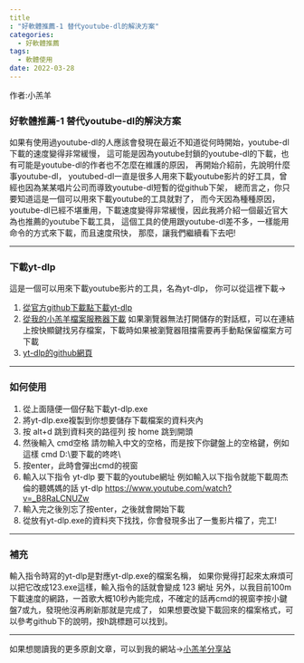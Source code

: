 ```yaml
---
title: "好軟體推薦-1 替代youtube-dl的解決方案"
categories:
  - 好軟體推薦
tags:
  - 軟體使用
date: 2022-03-28
---
```


作者:小羔羊

### 好軟體推薦-1 替代youtube-dl的解決方案

如果有使用過youtube-dl的人應該會發現在最近不知道從何時開始，youtube-dl下載的速度變得非常緩慢，
這可能是因為youtube封鎖的youtube-dl的下載，也有可能是youtube-dl的作者也不怎麼在維護的原因，
再開始介紹前，先說明什麼事youtube-dl，
youtubed-dl一直是很多人用來下載youtube影片的好工具，曾經也因為某某唱片公司而導致youtube-dl短暫的從github下架，
總而言之，你只要知道這是一個可以用來下載youtube的工具就對了，
而今天因為種種原因，youtube-dl已經不堪重用，下載速度變得非常緩慢，因此我將介紹一個最近官大為也推薦的youtube下載工具，
這個工具的使用跟youtube-dl差不多，一樣能用命令的方式來下載，而且速度飛快，
那麼，讓我們繼續看下去吧!

---


### 下載yt-dlp

這是一個可以用來下載youtube影片的工具，名為yt-dlp，
你可以從這裡下載→

1. [從官方github下載點下載yt-dlp](https://github.com/yt-dlp/yt-dlp/releases/latest/download/yt-dlp.exe)
1. [從我的小羔羊檔案服務器下載](https://file.lamb.tw/f/7658d56e1c6c401badc7/?dl=1)
如果瀏覽器無法打開儲存的對話框，可以在連結上按快顯鍵找另存檔案，下載時如果被瀏覽器阻擋需要再手動點保留檔案方可下載
1. [yt-dlp的github網頁](https://github.com/yt-dlp/yt-dlp)


---


### 如何使用


1. 從上面隨便一個仔點下載yt-dlp.exe
1. 將yt-dlp.exe複製到你想要儲存下載檔案的資料夾內
1. 按
alt+d 跳到資料夾的路徑列
按
home 跳到開頭
1. 然後輸入
cmd空格
請勿輸入中文的空格，而是按下你鍵盤上的空格鍵，例如這樣
cmd D:\要下載的咚咚\
1. 按enter，此時會彈出cmd的視窗
1. 輸入以下指令
yt-dlp 要下載的youtube網址
例如輸入以下指令就能下載周杰倫的聽媽媽的話
yt-dlp https://www.youtube.com/watch?v=_B8RaLCNUZw
1. 輸入完之後別忘了按enter，之後就會開始下載
1. 從放有yt-dlp.exe的資料夾下找找，你會發現多出了一隻影片檔了，完工!


---


### 補充

輸入指令時寫的yt-dlp是對應yt-dlp.exe的檔案名稱，
如果你覺得打起來太麻煩可以把它改成123.exe這樣，輸入指令的話就會變成
123 網址
另外，以我目前100m下載速度的網路，一首歌大概10秒內能完成，不確定的話再cmd的視窗李按小鍵盤7或九，發現他沒再刷新那就是完成了，
如果想要改變下載回來的檔案格式，可以參考github下的說明，按h跳標題可以找到。

---

如果想閱讀我的更多原創文章，可以到我的網站→[小羔羊分享站](https://lamb.tw/)
